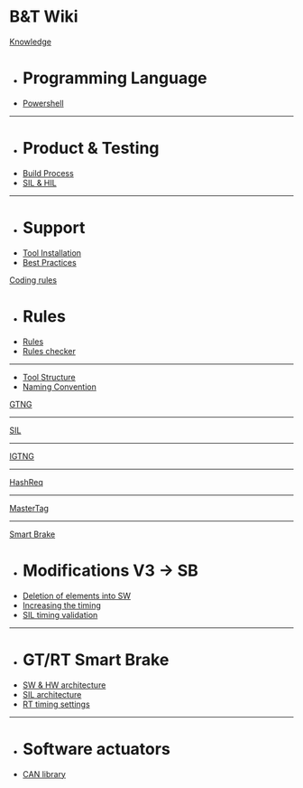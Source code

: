# B&T Wiki

[Knowledge]()

  * # Programming Language
  * [Powershell](Powershell.md)
  - - - -
  * # Product & Testing
  * [Build Process](BuildProcess.md)
  * [SIL & HIL](SilHil.md)
  - - - -
  * # Support
  * [Tool Installation](toolInstall.md)
  * [Best Practices](BestPractices.md)


[Coding rules]()

  * # Rules
  * [Rules](rules.md)
  * [Rules checker](rulesCheck.md)
  - - - -
  * [Tool Structure](ToolStructure.md)
  * [Naming Convention](Naming.md)

[GTNG](gtng.md)
- - - -
[SIL](sil.md)
- - - -
[IGTNG](igtng.md)
- - - -
[HashReq](hashreq.md)
- - - -
[MasterTag](mastertag.md)
- - - -
[Smart Brake]()

  * # Modifications V3 -> SB
  * [Deletion of elements into SW](GTSB-Deletion.md)
  * [Increasing the timing](GTSB-Modification10-1ms.md)
  * [SIL timing validation](GTSB-SILmetric.md)
  - - - -
  * # GT/RT Smart Brake
  * [SW & HW architecture](GTSB-SW%26HW-architecture.md)
  * [SIL architecture](GTSB-SILarchitecture.md)
  * [RT timing settings](GTSB-RTtiming.md)
  - - - -
  * # Software actuators
  * [CAN library](GTSB-CANlibrary.md)
